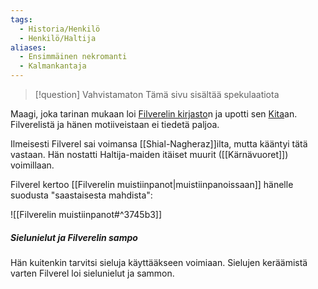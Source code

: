 ```yaml
---
tags:
  - Historia/Henkilö
  - Henkilö/Haltija
aliases:
  - Ensimmäinen nekromanti
  - Kalmankantaja
---
```

>[!question] Vahvistamaton 
>Tämä sivu sisältää spekulaatiota

Maagi, joka tarinan mukaan loi [Filverelin kirjasto](Filverelin%20kirjasto.md)n ja upotti sen [Kita](Kita.md)an. Filverelistä ja hänen motiiveistaan ei tiedetä paljoa.

Ilmeisesti Filverel sai voimansa [[Shial-Nagheraz]]ilta, mutta kääntyi tätä vastaan. Hän nostatti Haltija-maiden itäiset muurit ([[Kärnävuoret]]) voimillaan.

Filverel kertoo [[Filverelin muistiinpanot|muistiinpanoissaan]] hänelle suodusta "saastaisesta mahdista":

![[Filverelin muistiinpanot#^3745b3]]




##### Sielunielut ja Filverelin sampo


Hän kuitenkin tarvitsi sieluja käyttääkseen voimiaan. Sielujen keräämistä varten Filverel loi sielunielut ja sammon.